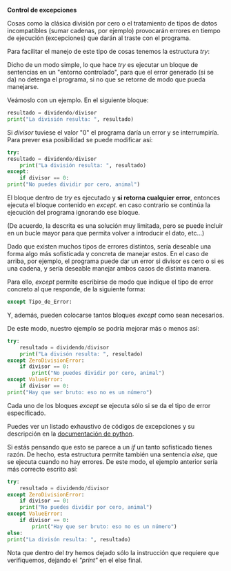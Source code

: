 **Control de excepciones**

Cosas como la clásica división por cero o el tratamiento de tipos de datos incompatibles (sumar cadenas, por ejemplo) provocarán errores en tiempo de ejecución (excepciones) que darán al traste con el programa.

Para facilitar el manejo de este tipo de cosas tenemos la estructura *try*:

Dicho de un modo simple, lo que hace *try* es ejecutar un bloque de sentencias en un "entorno controlado", para que el error generado (si se da) no detenga el programa, si no que se retorne de modo que pueda manejarse.

Veámoslo con un ejemplo. En el siguiente bloque:
```python
resultado = dividendo/divisor
print("La división resulta: ", resultado)
```

Si *divisor* tuviese el valor "0" el programa daría un error y se interrumpiría. Para prever esa posibilidad se puede modificar así:
```python
try:
resultado = dividendo/divisor
    print("La división resulta: ", resultado)
except:
    if divisor == 0:
print("No puedes dividir por cero, animal")
```

El bloque dentro de *try* es ejecutado y **si retorna cualquier error**, entonces ejecuta el bloque contenido en *except*. en caso contrario se continúa la ejecución del programa ignorando ese bloque.

(De acuerdo, la descrita es una solución muy limitada, pero se puede incluir en un bucle mayor para que permita volver a introducir el dato, etc...)

Dado que existen muchos tipos de errores distintos, sería deseable una forma algo más sofisticada y concreta de manejar estos. En el caso de arriba, por ejemplo, el programa puede dar un error si divisor es cero o si es una cadena, y sería deseable manejar ambos casos de distinta manera.

Para ello, *except* permite escribirse de modo que indique el tipo de error concreto al que responde, de la siguiente forma:
```python
except Tipo_de_Error:
```

Y, además, pueden colocarse tantos bloques *except* como sean necesarios.

De este modo, nuestro ejemplo se podría mejorar más o menos así:
```python
try:
    resultado = dividendo/divisor
    print("La divisón resulta: ", resultado)
except ZeroDivisionError:
    if divisor == 0:
        print("No puedes dividir por cero, animal")
except ValueError:
    if divisor == 0:
print("Hay que ser bruto: eso no es un número")
```

Cada uno de los bloques *except* se ejecuta sólo si se da el tipo de error especificado.

Puedes ver un listado exhaustivo de códigos de excepciones y su descripción en la [documentación de python](https://docs.python.org/3/library/exceptions.html).

Si estás pensando que esto se parece a un *if* un tanto sofisticado tienes razón. De hecho, esta estructura permite también una sentencia *else*, que se ejecuta cuando no hay errores. De este modo, el ejemplo anterior sería más correcto escrito así:
```python
try:
    resultado = dividendo/divisor
except ZeroDivisionError:
    if divisor == 0:
    print("No puedes dividir por cero, animal")
except ValueError:
    if divisor == 0:
        print("Hay que ser bruto: eso no es un número")
else:
print("La divisón resulta: ", resultado)
```

Nota que dentro del *try* hemos dejado sólo la instrucción que requiere que verifiquemos, dejando el *"print"* en el else final.
